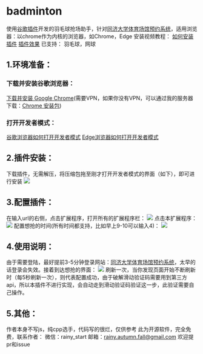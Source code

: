 # badminton
使用[谷歌插件](https://support.google.com/chrome/a/answer/2714278?hl=zh-Hans)开发的羽毛球抢场助手，针对[同济大学体育场馆预约系统](https://stadium.tongji.edu.cn/pc/#/)，适用浏览器：以chrome作为内核的浏览器，如Chrome，Edge
安装视频教程：
[如何安装插件](https://www.bilibili.com/video/BV1zC4y127HR/)
[插件效果](https://www.bilibili.com/video/BV1xK421Y7qU/)
已支持：
羽毛球，网球
## 1.环境准备：
### 下载并安装谷歌浏览器：
[下载并安装 Google Chrome](https://support.google.com/chrome/answer/95346?hl=zh-)(需要VPN，如果你没有VPN，可以通过我的服务器下载：[Chrome 安装包](http://lc-JBwIbAN4.cn-n1.lcfile.com/PhAeKSsvI2Pnyp9v443DUz2497bFhzwz/ChromeSetup.exe))
### 打开开发者模式：
[谷歌浏览器如何打开开发者模式](https://www.chromegw.com/guide/jq/1461.html)
[Edge浏览器如何打开开发者模式](https://blog.csdn.net/yisago/article/details/118754062)
## 2.插件安装：
下载插件，无需解压，将压缩包拖至刚才打开开发者模式的界面（如下），即可进行安装
![](http://lc-JBwIbAN4.cn-n1.lcfile.com/S2tysi1LwscGbBqNkVSAHSGOjntvV8pQ/1.png)
## 3.配置插件：
在输入url的右侧，点击扩展程序，打开所有的扩展程序栏：
![](http://lc-JBwIbAN4.cn-n1.lcfile.com/x2Sb1PnKTSaRsojg3gkna2Vd6GJ9nBIJ/2.png)
点击本扩展程序：
![](http://lc-JBwIbAN4.cn-n1.lcfile.com/HNKhp5Qdcd808VX9S3USeCaUiYAvkrnw/3.png)
配置想抢的时间(所有时间都支持，比如早上9-10可以输入4)：
![]([pics\4.png](http://lc-JBwIbAN4.cn-n1.lcfile.com/idTqSbcG3e3LlMk7nhGkkX5FIzy2ivY3/4.png))
## 4.使用说明：
由于需要登陆，最好提前3-5分钟登录网站：[同济大学体育场馆预约系统](https://stadium.tongji.edu.cn/pc/#/)，太早的话登录会失效。接着到达想抢的界面：
![](http://lc-JBwIbAN4.cn-n1.lcfile.com/EPkwSCFTwHxTQR2gHLX8rCTI8nCcpuIi/5.png)
刷新一次，当你发现页面开始不断刷新时（每5秒刷新一次），则代表配置成功，由于破解滑动验证码需要用到第三方api，所以本插件不进行实现，会自动走到滑动验证码验证这一步，此验证需要自己操作。

## 5.其他：
作者本身不写js，纯cpp选手，代码写的很烂，仅供参考
此为开源软件，完全免费，联系作者：
微信：rainy_start
邮箱：rainy.autumn.fall@gmail.com
欢迎提pr和issue